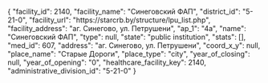 {
    "facility_id": 2140,
    "facility_name": "Синеговский ФАП",
    "district_id": "5-21-0",
    "facility_url": "https:\/\/starcrb.by\/structure\/lpu_list.php",
    "facility_address": "аг. Синегово, ул. Петрушени",
    "ap_1": "4а",
    "name": "Синеговский ФАП",
    "type": null,
    "state": "public institution",
    "stats": [],
    "med_id": 607,
    "address": "аг. Синегово, ул. Петрушени",
    "coord_x_y": null,
    "place_name": "Старые Дороги",
    "place_type": "city",
    "year_of_closing": null,
    "year_of_opening": "0",
    "healthcare_facility_key": 2140,
    "administrative_division_id": "5-21-0"
}